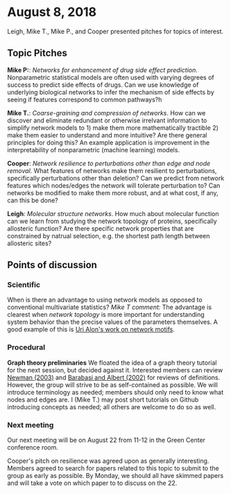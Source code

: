 # August 8, 2018

Leigh, Mike T., Mike P., and Cooper presented pitches for topics of interest.

## Topic Pitches


**Mike P:**: *Networks for enhancement of drug side effect prediction*.  Nonparametric statistical models are often used with varying degrees of success to predict side effects of drugs.  Can we use knowledge of underlying biological networks to infer the mechanism of side effects by seeing if features correspond to common pathways?h  

**Mike T.**: *Coarse-graining and compression of networks*.  How can we discover and eliminate redundant or otherwise irrelvant information to simplify network models to 1) make them more mathematically tractible 2) make them easier to understand and more intuitive?  Are there general principles for doing this? An example application is improvement in the interpretability of nonparametric (machine learning) models.

**Cooper**: *Network resilience to perturbations other than edge and node removal*.  What features of networks make them resilient to perturbations, specifically perturbations other than deletion?  Can we predict from network features which nodes/edges the network will tolerate perturbation to?  Can networks be modified to make them more robust, and at what cost, if any, can this be done?

**Leigh**: *Molecular structure networks*.  How much about molecular function can we learn from studying the network topology of proteins, specifically allosteric function?  Are there specific network properties that are constrained by natrual selection, e.g. the shortest path length between allosteric sites?

## Points of discussion

### Scientific

When is there an advantage to using network models as opposed to conventional multivariate statistics?
*Mike T comment:* The advantage is clearest when *network topology* is more important for understanding system behavior than the precise values of the parameters themselves.  A good example of this is [Uri Alon's work on network motifs](http://science.sciencemag.org/content/298/5594/824).

### Procedural

**Graph theory preliminaries** We floated the idea of a graph theory tutorial for the next session, but decided against it.  Interested members can review [Newman (2003)](https://arxiv.org/abs/cond-mat/0303516) and [Barabasi and Albert (2002)](http://barabasi.com/f/103.pdf) for reviews of definitions.  However, the group will strive to be as self-contained as possible.  We will introduce terminology as needed; members should only need to know what nodes and edges are.  I (Mike T.) may post short tutorials on Github introducing concepts as needed; all others are welcome to do so as well.

### Next meeting

Our next meeting will be on August 22 from 11-12 in the Green Center conference room.

Cooper's pitch on resilience was agreed upon as generally interesting.  Members agreed to search for papers related to this topic to submit to the group as early as possible.  By Monday, we should all have skimmed papers and will take a vote on which paper to to discuss on the 22. 
